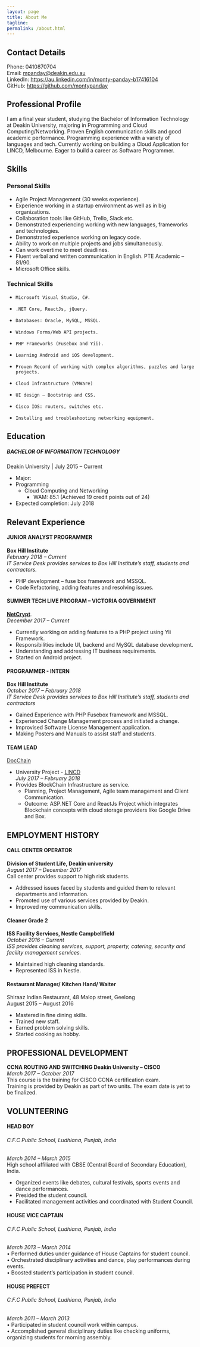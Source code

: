 ```yaml
---
layout: page
title: About Me
tagline:
permalink: /about.html
---
```


## Contact Details
Phone: 0410870704   
Email: mpanday@deakin.edu.au  
LinkedIn: https://au.linkedin.com/in/monty-panday-b17416104  
GitHub: https://github.com/montypanday


## Professional Profile  

I am a final year student, studying the Bachelor of Information Technology at Deakin University, majoring in Programming and Cloud Computing/Networking. Proven English communication skills and good academic performance. Programming experience with a variety of languages and tech. Currently working on building a Cloud Application for LINCD, Melbourne. Eager to build a career as Software Programmer.

## Skills  

### Personal Skills  
  -	Agile Project Management (30 weeks experience).  
  -	Experience working in a startup environment as well as in big organizations.  
  -	Collaboration tools like GitHub, Trello, Slack etc.  
  -	Demonstrated experiencing working with new languages, frameworks and technologies.  
  -	Demonstrated experience working on legacy code.  
  -	Ability to work on multiple projects and jobs simultaneously.  
  -	Can work overtime to meet deadlines.
  -	Fluent verbal and written communication in English.
  PTE Academic – 81/90.
  -	Microsoft Office skills.


### Technical Skills   
-	  Microsoft Visual Studio, C#.  
-	  .NET Core, ReactJs, jQuery.  
-	  Databases: Oracle, MySQL, MSSQL.  
-	  Windows Forms/Web API projects.  
-	  PHP Frameworks (Fusebox and Yii).  
-	  Learning Android and iOS development.  
-	  Proven Record of working with complex algorithms, puzzles and large projects.  
-	  Cloud Infrastructure (VMWare)  
-	  UI design – Bootstrap and CSS.  
-	  Cisco IOS: routers, switches etc.  
-	  Installing and troubleshooting networking equipment.  



## Education

##### BACHELOR OF INFORMATION TECHNOLOGY    
Deakin University | July 2015 – Current   

-	Major:    
  - Programming  
	- Cloud Computing and Networking  
	   - WAM: 85.1 (Achieved 19 credit points out of 24)  
-	Expected completion: July 2018


## Relevant Experience

#### JUNIOR ANALYST PROGRAMMER

**Box Hill Institute**						
*February 2018 – Current*  
*IT Service Desk provides services to Box Hill Institute’s staff, students and contractors.*  
-	PHP development – fuse box framework and MSSQL.  
-	Code Refactoring, adding features and resolving issues.

#### SUMMER TECH LIVE PROGRAM – VICTORIA GOVERNMENT

**[NetCrypt](https://netcrypt.com/)**.  
*December 2017 – Current*  

- Currently working on adding features to a PHP project using Yii Framework.  
-	Responsibilities include UI, backend and MySQL database development.  
-	Understanding and addressing IT business requirements.  
-	Started on Android project.  

#### PROGRAMMER - INTERN  
**Box Hill Institute**  
*October 2017 – February 2018  
IT Service Desk provides services to Box Hill Institute’s staff, students and contractors*  
-	Gained Experience with PHP Fusebox framework and MSSQL.  
-	Experienced Change Management process and initiated a change.  
-	Improvised Software License Management application.  
-	Making Posters and Manuals to assist staff and students.  

#### TEAM LEAD  
[DocChain](https://montypanday.github.io/DocChain/)
 - University Project - [LINCD](https://www.lincd.co/)  
*July 2017 – February 2018*  
- Provides BlockChain Infrastructure as service.
	 - Planning, Project Management, Agile team management and Client Communication.  
    - Outcome: ASP.NET Core and ReactJs Project which integrates Blockchain concepts with cloud storage providers like Google Drive and Box.


## EMPLOYMENT HISTORY

#### CALL CENTER OPERATOR  
**Division of Student Life, Deakin university**  
*August 2017 – December 2017*  
Call center provides support to high risk students.  
-	Addressed issues faced by students and guided them to relevant departments and information.  
-	Promoted use of various services provided by Deakin.  
-	Improved my communication skills.  


#### Cleaner Grade 2   
**ISS Facility Services, Nestle Campbellfield**   
*October 2016 – Current  
ISS provides cleaning services, support, property,
catering, security and facility management services.*
-	Maintained high cleaning standards.  
-	Represented ISS in Nestle.

#### Restaurant Manager/ Kitchen Hand/ Waiter  
Shiraaz Indian Restaurant, 48 Malop street, Geelong  
August 2015 – August 2016
-	Mastered in fine dining skills.
-	Trained new staff.
-	Earned problem solving skills.
-	Started cooking as hobby.   

## PROFESSIONAL DEVELOPMENT

**CCNA ROUTING AND SWITCHING
Deakin University – CISCO**  
*March 2017 – October 2017*  
This course is the training for CISCO CCNA certification exam.   
Training is provided by Deakin as part of two units. The exam date is yet to be finalized.  


## VOLUNTEERING

#### HEAD BOY  
###### C.F.C Public School, Ludhiana, Punjab, India  
*March 2014 – March 2015*  
High school affiliated with CBSE (Central Board of Secondary Education), India.   
-	Organized events like debates, cultural festivals, sports events and dance performances.  
-	Presided the student council.  
-	Facilitated management activities and coordinated with Student Council.     

#### HOUSE VICE CAPTAIN  
###### C.F.C Public School, Ludhiana, Punjab, India   
*March 2013 – March 2014*  
•	Performed duties under guidance of House Captains for student council.  
•	Orchestrated disciplinary activities and dance, play performances during events.   
•	Boosted student’s participation in student council.

#### HOUSE PREFECT  
###### C.F.C Public School, Ludhiana, Punjab, India  
*March 2011 – March 2013*  
•	Participated in student council work within campus.  
•	Accomplished general disciplinary duties like checking uniforms, organizing students for morning assembly.      
